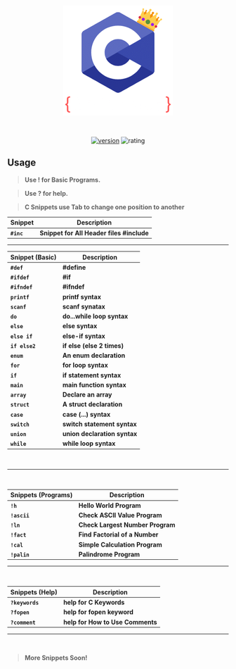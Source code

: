 
<center> 

![icon](https://raw.githubusercontent.com/milanjadav/cnipptes/master/assets/icon_250.png)



<br>

[![version](https://vsmarketplacebadge.apphb.com/version-short/milanjadav.cnippets.svg)](https://marketplace.visualstudio.com/items?itemName=milanjadav.cnippets)
![rating](https://badgen.net/vs-marketplace/rating/milanjadav.cnippets)

</center> 

## Usage

> **Use ! for Basic Programs.**

> **Use ? for help.**

>**C Snippets use Tab to change one position to another**

<b>

| Snippet | Description                           |
| ------- | ------------------------------------- |
| `#inc`  | Snippet for All Header files #include |

<hr>

| Snippet (Basic) | Description              |
| --------------- | ------------------------ |
| `#def`          | #define                  |
| `#ifdef`        | #if                      |
| `#ifndef`       | #ifndef                  |
| `printf`        | printf syntax            |
| `scanf`         | scanf synatax            |
| `do`            | do...while loop syntax   |
| `else`          | else syntax              |
| `else if`       | else-if syntax           |
| `if else2`      | if else (else 2 times)   |
| `enum`          | An enum declaration      |
| `for`           | for loop syntax          |
| `if`            | if statement syntax      |
| `main`          | main function syntax     |
| `array`         | Declare an array         |
| `struct`        | A struct declaration     |
| `case`          | case (...) syntax        |
| `switch`        | switch statement syntax  |
| `union`         | union declaration syntax |
| `while`         | while loop syntax        |

<br>

 <hr>
 
 <br>

| Snippets (Programs) | Description                  |
| ------------------- | ---------------------------- |
| `!h`                | Hello World Program          |
| `!ascii`            | Check ASCII Value Program    |
| `!ln`               | Check Largest Number Program |
| `!fact`             | Find Factorial of a Number   |
| `!cal`              | Simple Calculation Program   |
| `!palin`            | Palindrome Program           |

<hr>

<br>

| Snippets (Help) | Description                  |
| --------------- | ---------------------------- |
| `?keywords`     | help for C Keywords          |
| `?fopen`        | help for fopen keyword       |
| `?comment`      | help for How to Use Comments |

<hr>

<br>

> More Snippets Soon!